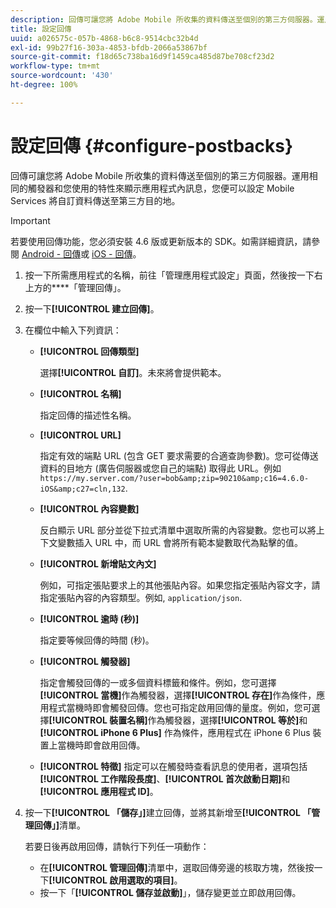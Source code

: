 ```yaml
---
description: 回傳可讓您將 Adobe Mobile 所收集的資料傳送至個別的第三方伺服器。運用相同的觸發器和您使用的特性來顯示應用程式內訊息，您便可以設定 Mobile Services 將自訂資料傳送至第三方目的地。
title: 設定回傳
uuid: a026575c-057b-4868-b6c8-9514cbc32b4d
exl-id: 99b27f16-303a-4853-bfdb-2066a53867bf
source-git-commit: f18d65c738ba16d9f1459ca485d87be708cf23d2
workflow-type: tm+mt
source-wordcount: '430'
ht-degree: 100%

---
```


# 設定回傳 {#configure-postbacks}

回傳可讓您將 Adobe Mobile 所收集的資料傳送至個別的第三方伺服器。運用相同的觸發器和您使用的特性來顯示應用程式內訊息，您便可以設定 Mobile Services 將自訂資料傳送至第三方目的地。

>[!IMPORTANT]
>
>若要使用回傳功能，您必須安裝 4.6 版或更新版本的 SDK。如需詳細資訊，請參閱 [Android - 回傳](/help/android/analytics-main/postbacks/postbacks.md)或 [iOS - 回傳](/help/ios/analytics-main/postback/postback.md)。

1. 按一下所需應用程式的名稱，前往「管理應用程式設定」頁面，然後按一下右上方的&#x200B;****「管理回傳」。
1. 按一下&#x200B;**[!UICONTROL 建立回傳]**。
1. 在欄位中輸入下列資訊：

   * **[!UICONTROL 回傳類型]**

      選擇&#x200B;**[!UICONTROL 自訂]**。未來將會提供範本。

   * **[!UICONTROL 名稱]**

      指定回傳的描述性名稱。

   * **[!UICONTROL URL]**

      指定有效的端點 URL (包含 GET 要求需要的合適查詢參數)。您可從傳送資料的目地方 (廣告伺服器或您自己的端點) 取得此 URL。例如 `https://my.server.com/?user=bob&amp;zip=90210&amp;c16=4.6.0-iOS&amp;c27=cln,132`.

   * **[!UICONTROL 內容變數]**

      反白顯示 URL 部分並從下拉式清單中選取所需的內容變數。您也可以將上下文變數插入 URL 中，而 URL 會將所有範本變數取代為點擊的值。

   * **[!UICONTROL 新增貼文內文]**

      例如，可指定張貼要求上的其他張貼內容。如果您指定張貼內容文字，請指定張貼內容的內容類型。例如, `application/json`.

   * **[!UICONTROL 逾時 (秒)]**

      指定要等候回傳的時間 (秒)。

   * **[!UICONTROL 觸發器]**

      指定會觸發回傳的一或多個資料標籤和條件。例如，您可選擇&#x200B;**[!UICONTROL 當機]**&#x200B;作為觸發器，選擇&#x200B;**[!UICONTROL 存在]**&#x200B;作為條件，應用程式當機時即會觸發回傳。您也可指定啟用回傳的量度。例如，您可選擇&#x200B;**[!UICONTROL 裝置名稱]**&#x200B;作為觸發器，選擇&#x200B;**[!UICONTROL 等於]**&#x200B;和 **[!UICONTROL iPhone 6 Plus]** 作為條件，應用程式在 iPhone 6 Plus 裝置上當機時即會啟用回傳。

   * **[!UICONTROL 特徵]**
   指定可以在觸發時查看訊息的使用者，選項包括&#x200B;**[!UICONTROL 工作階段長度]**、**[!UICONTROL 首次啟動日期]**&#x200B;和&#x200B;**[!UICONTROL 應用程式 ID]**。

1. 按一下&#x200B;**[!UICONTROL 「儲存」]**&#x200B;建立回傳，並將其新增至&#x200B;**[!UICONTROL 「管理回傳」]**&#x200B;清單。

   若要日後再啟用回傳，請執行下列任一項動作：

   * 在&#x200B;**[!UICONTROL 管理回傳]**&#x200B;清單中，選取回傳旁邊的核取方塊，然後按一下&#x200B;**[!UICONTROL 啟用選取的項目]**。
   * 按一下「**[!UICONTROL 儲存並啟動]**」，儲存變更並立即啟用回傳。

